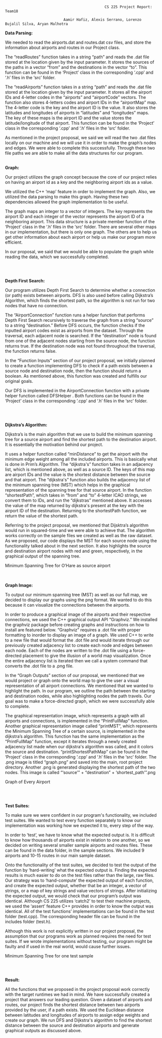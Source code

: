                                                   CS 225 Project Report: Team18

                               Aamir Hafiz, Alexis Serrano, Lorenzo Bujalil Silva, Aryan Malhotra

**Data Parsing:**

We needed to read the airports.dat and routes.dat csv files, and store the information about airports and routes in our Project class.

The “readRoutes” function takes in a string “path” and reads the .dat file stored at the location given by the input parameter. It stores the sources of the paths in a vector “from” and the destinations in the vector “to”. This function can be found in the ‘Project’ class in the corresponding ‘.cpp’ and ‘.h’ files in the ‘src’ folder.

The “readAirports” function takes in a string “path” and reads the .dat file stored at the location given by the input parameter. It stores all the airport IDs and 4-letter codes in the “airports” and “airportCode” vectors. The function also stores 4-letters codes and airport IDs in the “airportMap” map. The 4-letter code is the key and the airport ID is the value. It also stores the latitudes and longitudes of airports in “latitudes” and “longitudes” maps. The key of these maps is the airport ID and the value stores the latitude/longitude of that airport. This function can be found in the ‘Project’ class in the corresponding ‘.cpp’ and ‘.h’ files in the ‘src’ folder.

As mentioned in the project proposal, we said we will read the two .dat files locally on our machine and we will use it in order to make the graph’s nodes and edges. We were able to complete this successfully. Through these two file paths we are able to make all the data structures for our program.
<br/><br/>


**Graph:**

Our project utilizes the graph concept because the core of our project relies on having an airport id as a key and the neighboring airport ids as a value. 

We utilized the C++ ‘map’ feature in order to implement the graph. Also, we utilized the data parsing to make this graph. Having these two dependencies allowed the graph implementation to be useful.

The graph maps an integer to a vector of integers. The key represents the airport ID and each integer of the vector represents the airport ID of a neighboring airport. This data structure is a private member function of the ‘Project’ class in the ‘.h’ files in the ‘src’ folder. There are several other maps in our implementation, but there is only one graph. The others are to help us get other information about each airport or help us make our program more efficient.

In our proposal, we said that we would be able to populate the graph while reading the data, which we successfully completed.

<br/><br/>


**Depth First Search:**

Our program utilizes Depth First Search to determine whether a connection (or path) exists between airports. DFS is also used before calling Dijkstra’s Algorithm, which finds the shortest path, so the algorithm is not run for two nodes that have no connection. 

The “AirportConnection” function runs a helper function that performs Depth First Search recursively to traverse the graph from a string “source” to a string “destination.” Before DFS occurs, the function checks if the inputted airport codes exist as airports from the dataset. Through the traversal, each adjacent node is searched. If the “destination” node is found from one of the adjacent nodes starting from the source node, the function returns true. If the destination node was not found throughout the traversal, the function returns false. 

In the “Function Inputs” section of our project proposal, we initially planned to create a function implementing DFS to check if a path exists between a source node and destination node, then the function should return a boolean. As mentioned above, this function was created and fulfills our original goals. 

Our DFS is implemented in the AirportConnection function with a private helper function called DFSHelper . Both functions can be found in the ‘Project’ class in the corresponding ‘.cpp’ and ‘.h’ files in the ‘src’ folder. 


<br/><br/>

**Dijkstra’s Algorithm:**

Dijkstra’s is the main algorithm that we use to build the minimum spanning tree for a source airport and find the shortest path to the destination airport. It is essentially the motivation behind our project.

It uses a helper function called “minDistance” to get the airport with the minimum edge weight among all the included airports. This is basically what is done in Prim’s Algorithm. The “dijkstra's” function takes in an adjacency list, which is mentioned above, as well as a source ID. The keys of this map are airport IDs and the value is the shortest distance between the source and that airport. The “dijkstra's” function also builds the adjacency list of the minimum spanning tree (MST) which helps in the graphical representation of the spanning tree for that source airport. In the function “shortestPath”, which takes in “from” and “to” 4-letter ICAO strings, we convert them to IDs, and run the “dijkstras”  mentioned above. It accesses the value of the map returned by dijkstra's present at the key with the airport ID of the destination. Returning to the shortestPath function, we return the value of the shortest path.

Referring to the project proposal, we mentioned that Dijsktra’s algorithm would run in squared-time and we were able to achieve that. The algorithm works correctly on the sample files we created as well as the raw dataset. As we proposed, our code displays the MST for each source node using the functionality talked about in the next section. It also highlights the source and destination airport nodes with red and green, respectively, in the graphical output of the spanning tree.


Minimum Spanning Tree for O’Hare as source airport



<br/><br/>
**Graph Image:**

To output our minimum spanning tree (MST) as well as our full map, we decided to display our graphs using the png format. We wanted to do this because it can visualize the connections between the airports.

In order to produce a graphical image of the airports and their respective connections, we used the C++ graphical output API “Graphviz.” We installed the graphviz package before creating graphs and instructions on how to install are featured below.  “Graphviz” requires a .dot file with proper formatting to inorder to display an image of a graph. We used C++ to write to a new file that would format the .dot file and would iterate through our previously created adjacency list to create each node and edges between each node. Each of the nodes are written to the .dot file using a force-directed placement to give the illusion of a world map visualization. Once the entire adjacency list is iterated then we call a system command that converts the .dot file to a .png file.

In the “Graph Outputs” section of our proposal, we mentioned that we would project or graph onto the world map to give the user a visual representation of all airport connections. We mentioned that we wanted to highlight the path. In our program, we outline the path between the starting and destination nodes, while also highlighting nodes the path travels. Our goal was to make a force-directed graph, which we were successfully able to complete.

The graphical representation image, which represents a graph with all airports and connections, is implemented in the “PrintFullMap” function. Another graphical representation image called “printMST”, which represents the Minimum Spanning Tree of a certain source, is implemented in the dijkstra’s algorithm. This function has the same implementation as the “PrintFullMap” function, except it iterates through a newly created adjacency list made when our dijkstra's algorithm was called, and it colors the source and destination. “printShortestPathMap” can be found in the ‘Project’ class in the corresponding ‘.cpp’ and ‘.h’ files in the ‘src’ folder. The .png image is titled “graph.png” and saved into the main, root project directory. Another .png is generated displaying the shortest path of the two nodes. This image is called “‘source’” +  “destination” + ‘shortest_path’”.png

Graph of Every Airport

<br/><br/>


**Test Suites:**

To make sure we were confident in our program's functionality, we included test suites. We wanted to test every function separately to know our implementation was working how we expected it to, every step of the way. 

In order to ‘test’, we have to know what the expected output is. It is difficult to know how thousands of airports exist in relation to one another, so we decided on writing several smaller sample airports and routes files. These can be found in the data folder, in the sample sections. We included 9 airports and 10-15 routes in our main sample dataset.

Onto the functionality of the test suites, we decided to test the output of the function by ‘hard-writing’ what the expected output is. Finding the expected results is much easier to do on the test files rather than the large, raw files. Our strategy was to ‘hand-compute’ the expected output of each function, and create the expected output, whether that be an integer, a vector of strings, or a map of key strings and value vectors of strings. After initializing the expected output, we would check that our program’s output was identical. Although CS 225 utilizes ‘catch2’ to test their machine projects, we used the ‘assert’ feature C++ provides in order to know the output was identical. All of the test functions’ implementations can be found in the test folder (test.cpp). The corresponding header file can be found in the includes folder (test.h).

Although this work is not explicitly written in our project proposal, the assumption that our programs work as planned requires the need for test suites. If we wrote implementations without testing, our program might be faulty and if used in the real world, would cause further issues.

Minimum Spanning Tree for one test sample


<br/><br/>

**Result:**

All the functions that we proposed in the project proposal work correctly with the target runtimes we had in mind. We have successfully created a project that answers our leading question. Given a dataset of airports and routes, our project finds the shortest distance between two airports provided by the user, if a path exists. We used the Euclidean distance between latitudes and longitudes of airports to assign edge weights and create our graph. We run DFS and Dijkstra's algorithm to find the shortest distance between the source and destination airports and generate graphical outputs as discussed above.
